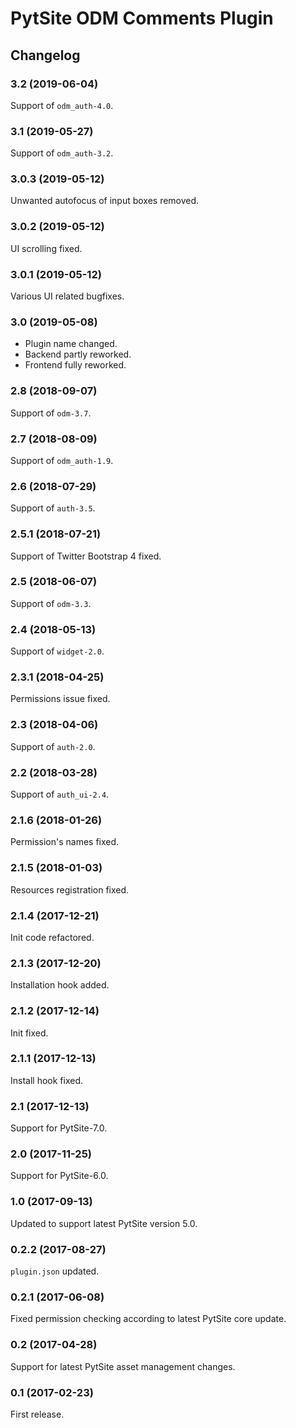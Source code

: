 # PytSite ODM Comments Plugin


## Changelog


### 3.2 (2019-06-04)

Support of `odm_auth-4.0`.


### 3.1 (2019-05-27)

Support of `odm_auth-3.2`.


### 3.0.3 (2019-05-12)

Unwanted autofocus of input boxes removed.


### 3.0.2 (2019-05-12)

UI scrolling fixed. 


### 3.0.1 (2019-05-12)

Various UI related bugfixes.


### 3.0 (2019-05-08)

- Plugin name changed.
- Backend partly reworked.
- Frontend fully reworked.


### 2.8 (2018-09-07)

Support of `odm-3.7`.


### 2.7 (2018-08-09)

Support of `odm_auth-1.9`.


### 2.6 (2018-07-29)

Support of `auth-3.5`.


### 2.5.1 (2018-07-21)

Support of Twitter Bootstrap 4 fixed.


### 2.5 (2018-06-07)

Support of `odm-3.3`.


### 2.4 (2018-05-13)

Support of `widget-2.0`.


### 2.3.1 (2018-04-25)

Permissions issue fixed.


### 2.3 (2018-04-06)

Support of `auth-2.0`.


### 2.2 (2018-03-28)

Support of `auth_ui-2.4`.


### 2.1.6 (2018-01-26)

Permission's names fixed.


### 2.1.5 (2018-01-03)

Resources registration fixed.


### 2.1.4 (2017-12-21)

Init code refactored.


### 2.1.3 (2017-12-20)

Installation hook added.


### 2.1.2 (2017-12-14)

Init fixed.


### 2.1.1 (2017-12-13)

Install hook fixed.


### 2.1 (2017-12-13)

Support for PytSite-7.0.


### 2.0 (2017-11-25)

Support for PytSite-6.0.


### 1.0 (2017-09-13)

Updated to support latest PytSite version 5.0.


### 0.2.2 (2017-08-27)

`plugin.json` updated.


### 0.2.1 (2017-06-08)

Fixed permission checking according to latest PytSite core update.


### 0.2 (2017-04-28)

Support for latest PytSite asset management changes.


### 0.1 (2017-02-23)

First release.
